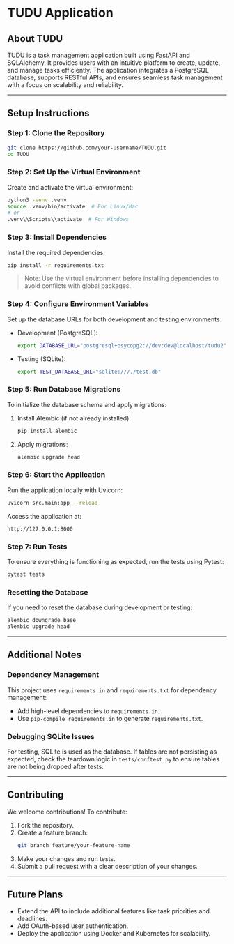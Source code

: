# TUDU Application

## About TUDU

TUDU is a task management application built using FastAPI and SQLAlchemy. It provides users with an intuitive platform to create, update, and manage tasks efficiently. The application integrates a PostgreSQL database, supports RESTful APIs, and ensures seamless task management with a focus on scalability and reliability.

---

## Setup Instructions

### Step 1: Clone the Repository

```bash
git clone https://github.com/your-username/TUDU.git
cd TUDU
```

### Step 2: Set Up the Virtual Environment

Create and activate the virtual environment:

```bash
python3 -venv .venv
source .venv/bin/activate  # For Linux/Mac
# or
.venv\\Scripts\\activate  # For Windows
```

### Step 3: Install Dependencies

Install the required dependencies:

```bash
pip install -r requirements.txt
```

> Note: Use the virtual environment before installing dependencies to avoid conflicts with global packages.

### Step 4: Configure Environment Variables

Set up the database URLs for both development and testing environments:

- Development (PostgreSQL):
  ```bash
  export DATABASE_URL="postgresql+psycopg2://dev:dev@localhost/tudu2"
  ```

- Testing (SQLite):
  ```bash
  export TEST_DATABASE_URL="sqlite:///./test.db"
  ```

### Step 5: Run Database Migrations

To initialize the database schema and apply migrations:

1. Install Alembic (if not already installed):
   ```bash
   pip install alembic
   ```

2. Apply migrations:
   ```bash
   alembic upgrade head
   ```

### Step 6: Start the Application

Run the application locally with Uvicorn:

```bash
uvicorn src.main:app --reload
```

Access the application at:

```
http://127.0.0.1:8000
```

### Step 7: Run Tests

To ensure everything is functioning as expected, run the tests using Pytest:

```bash
pytest tests
```

### Resetting the Database

If you need to reset the database during development or testing:

```bash
alembic downgrade base
alembic upgrade head
```

---

## Additional Notes

### Dependency Management

This project uses `requirements.in` and `requirements.txt` for dependency management:
- Add high-level dependencies to `requirements.in`.
- Use `pip-compile requirements.in` to generate `requirements.txt`.

### Debugging SQLite Issues

For testing, SQLite is used as the database. If tables are not persisting as expected, check the teardown logic in `tests/conftest.py` to ensure tables are not being dropped after tests.

---

## Contributing

We welcome contributions! To contribute:

1. Fork the repository.
2. Create a feature branch:
   ```bash
   git branch feature/your-feature-name
   ```
3. Make your changes and run tests.
4. Submit a pull request with a clear description of your changes.

---

## Future Plans

- Extend the API to include additional features like task priorities and deadlines.
- Add OAuth-based user authentication.
- Deploy the application using Docker and Kubernetes for scalability.
